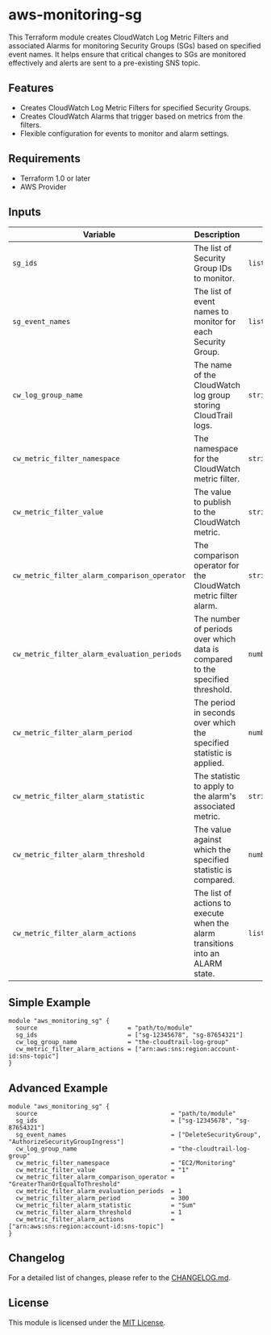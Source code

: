 # aws-monitoring-sg
This Terraform module creates CloudWatch Log Metric Filters and associated Alarms for monitoring Security Groups (SGs) based on specified event names. It helps ensure that critical changes to SGs are monitored effectively and alerts are sent to a pre-existing SNS topic.

## Features
- Creates CloudWatch Log Metric Filters for specified Security Groups.
- Creates CloudWatch Alarms that trigger based on metrics from the filters.
- Flexible configuration for events to monitor and alarm settings.

## Requirements
- Terraform 1.0 or later
- AWS Provider

## Inputs
| Variable                                     | Description                                                                                          | Type          | Default                                                   |
|----------------------------------------------|------------------------------------------------------------------------------------------------------|---------------|-----------------------------------------------------------|
| `sg_ids`                                     | The list of Security Group IDs to monitor.                                                          | `list(string)` | n/a                                                       |
| `sg_event_names`                             | The list of event names to monitor for each Security Group.                                         | `list(string)` | `["DeleteSecurityGroup", "AuthorizeSecurityGroupIngress", "RevokeSecurityGroupIngress", "AuthorizeSecurityGroupEgress", "RevokeSecurityGroupEgress", "UpdateSecurityGroupRuleDescriptionsIngress", "UpdateSecurityGroupRuleDescriptionsEgress"]` |
| `cw_log_group_name`                          | The name of the CloudWatch log group storing CloudTrail logs.                                       | `string`      | n/a                                                       |
| `cw_metric_filter_namespace`                 | The namespace for the CloudWatch metric filter.                                                     | `string`      | `EC2/Monitoring`                                         |
| `cw_metric_filter_value`                     | The value to publish to the CloudWatch metric.                                                      | `string`      | `1`                                                       |
| `cw_metric_filter_alarm_comparison_operator` | The comparison operator for the CloudWatch metric filter alarm.                                      | `string`      | `GreaterThanOrEqualToThreshold`                          |
| `cw_metric_filter_alarm_evaluation_periods`  | The number of periods over which data is compared to the specified threshold.                        | `number`      | `1`                                                       |
| `cw_metric_filter_alarm_period`              | The period in seconds over which the specified statistic is applied.                                 | `number`      | `300`                                                     |
| `cw_metric_filter_alarm_statistic`           | The statistic to apply to the alarm's associated metric.                                            | `string`      | `Sum`                                                     |
| `cw_metric_filter_alarm_threshold`           | The value against which the specified statistic is compared.                                        | `number`      | `1`                                                       |
| `cw_metric_filter_alarm_actions`             | The list of actions to execute when the alarm transitions into an ALARM state.                       | `list(string)` | `[]`                                                      |

## Simple Example
```hcl
module "aws_monitoring_sg" {
  source                         = "path/to/module"
  sg_ids                         = ["sg-12345678", "sg-87654321"]
  cw_log_group_name              = "the-cloudtrail-log-group"
  cw_metric_filter_alarm_actions = ["arn:aws:sns:region:account-id:sns-topic"]
}
```

## Advanced Example
```hcl
module "aws_monitoring_sg" {
  source                                     = "path/to/module"
  sg_ids                                     = ["sg-12345678", "sg-87654321"]
  sg_event_names                             = ["DeleteSecurityGroup", "AuthorizeSecurityGroupIngress"]
  cw_log_group_name                          = "the-cloudtrail-log-group"
  cw_metric_filter_namespace                 = "EC2/Monitoring"
  cw_metric_filter_value                     = "1"
  cw_metric_filter_alarm_comparison_operator = "GreaterThanOrEqualToThreshold"
  cw_metric_filter_alarm_evaluation_periods  = 1
  cw_metric_filter_alarm_period              = 300
  cw_metric_filter_alarm_statistic           = "Sum"
  cw_metric_filter_alarm_threshold           = 1
  cw_metric_filter_alarm_actions             = ["arn:aws:sns:region:account-id:sns-topic"]
}
```

## Changelog
For a detailed list of changes, please refer to the [CHANGELOG.md](CHANGELOG.md).

## License
This module is licensed under the [MIT License](LICENSE).
